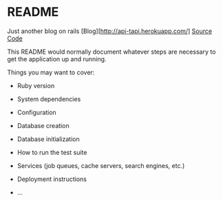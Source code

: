 # README

Just another blog on rails
[Blog][http://api-tapi.herokuapp.com/] 
[Source Code](https://github.com/RaptorialThing/railsblog)

This README would normally document whatever steps are necessary to get the
application up and running.

Things you may want to cover:

* Ruby version

* System dependencies

* Configuration

* Database creation

* Database initialization

* How to run the test suite

* Services (job queues, cache servers, search engines, etc.)

* Deployment instructions

* ...
